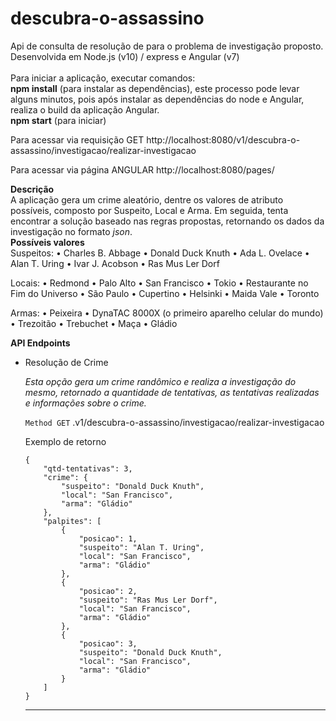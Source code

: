 # descubra-o-assassino

Api de consulta de resolução de para o problema de investigação proposto. Desenvolvida em Node.js (v10) / express e Angular (v7)<br><br>
Para iniciar a aplicação, executar comandos:<br>
<b>npm install</b> (para instalar as dependências), este processo pode levar alguns minutos, pois após instalar as dependências do node e Angular, realiza o build da aplicação Angular.<br>
<b>npm start</b> (para iniciar)

Para acessar via requisição GET
http://localhost:8080/v1/descubra-o-assassino/investigacao/realizar-investigacao

Para acessar via página ANGULAR http://localhost:8080/pages/

<b>Descrição</b><br>
A aplicação gera um crime aleatório, dentre os valores de atributo possíveis, composto por Suspeito, Local e Arma. Em seguida, tenta encontrar a solução baseado nas regras propostas, retornando os dados da investigação no formato <i>json</i>.<br>
<b>Possíveis valores</b><br>
Suspeitos: 
• Charles B. Abbage 
• Donald Duck Knuth 
• Ada L. Ovelace 
• Alan T. Uring 
• Ivar J. Acobson 
• Ras Mus Ler Dorf
 
Locais: 
• Redmond
• Palo Alto 
• San Francisco 
• Tokio 
• Restaurante no Fim do Universo 
• São Paulo 
• Cupertino 
• Helsinki 
• Maida Vale 
• Toronto
 
Armas: 
• Peixeira 
• DynaTAC 8000X (o primeiro aparelho celular do mundo) 
• Trezoitão 
• Trebuchet 
• Maça 
• Gládio

<b>API Endpoints</b>

<ul>
  <li>Resolução de Crime<br>
    <p><i>Esta opção gera um crime randômico e realiza a investigação do mesmo, retornado a quantidade de tentativas, as tentativas realizadas e informações sobre o crime.</i></p>
    <p><code>Method GET</code> .v1/descubra-o-assassino/investigacao/realizar-investigacao<br>
    <p>Exemplo de retorno</p>
    <code>{
    "qtd-tentativas": 3,
    "crime": {
        "suspeito": "Donald Duck Knuth",
        "local": "San Francisco",
        "arma": "Gládio"
    },
    "palpites": [
        {
            "posicao": 1,
            "suspeito": "Alan T. Uring",
            "local": "San Francisco",
            "arma": "Gládio"
        },
        {
            "posicao": 2,
            "suspeito": "Ras Mus Ler Dorf",
            "local": "San Francisco",
            "arma": "Gládio"
        },
        {
            "posicao": 3,
            "suspeito": "Donald Duck Knuth",
            "local": "San Francisco",
            "arma": "Gládio"
        }
    ]
}</code>
  </li>
  <hr>
</ul>
